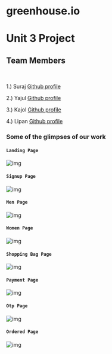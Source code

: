 # greenhouse.io

<h1> Unit 3 Project</h1>

<h2>Team Members</h2>
<br/>

1.) Suraj [Github profile](https://github.com/suraj-996)

2.) Yajul [Github profile](https://github.com/mdyajul)

3.) Kajol [Github profile](https://github.com/Kajol1106)

4.) Lipan [Github profile](https://github.com/lipan1437)



### Some of the glimpses of our work

#### `Landing Page`
![img](https://github.com/suraj-996/)
<br/>
#### `Signup Page`
![img](https://github.com/suraj-996/)
<br/>
#### `Men Page`
![img](https://github.com/suraj-996/)
<br/>
#### `Women Page`
![img](https://github.com/suraj-996/)
<br/>
#### `Shopping Bag Page`
![img](https://github.com/suraj-996/)
<br/>
#### `Payment Page`
![img](https://github.com/suraj-996/)
<br/>
#### `Otp Page`
![img](https://github.com/suraj-996/)
<br/>
#### `Ordered Page`
![img](https://github.com/suraj-996/)
